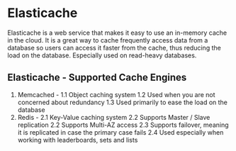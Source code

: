 # Elasticache

Elasticache is a web service that makes it easy to use an in-memory cache in the cloud.
It is a great way to cache frequently access data from a database so users can access it faster from the cache,
thus reducing the load on the database. Especially used on read-heavy databases.

## Elasticache - Supported Cache Engines

1. Memcached -
   1.1 Object caching system
   1.2 Used when you are not concerned about redundancy
   1.3 Used primarily to ease the load on the database
2. Redis -
   2.1 Key-Value caching system
   2.2 Supports Master / Slave replication
   2.2 Supports Multi-AZ access
   2.3 Supports failover, meaning it is replicated in case the primary case fails
   2.4 Used especially when working with leaderboards, sets and lists
